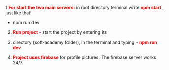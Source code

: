 



1.**<span style="color:red">For start the two main servers:</span>**    in root directory terminal write **<span style="color:red">npm start</span>** ,
 just like that!
- npm run dev
2. **<span style="color:red">Run project</span>**  - start the project by entering its 
1. directory (soft-academy folder), in the terminal and typing - **<span style="color:red">npm run dev</span>**

3. **<span style="color:red"> Project uses firebase</span>** for profile pictures. The firebase server works 24/7.